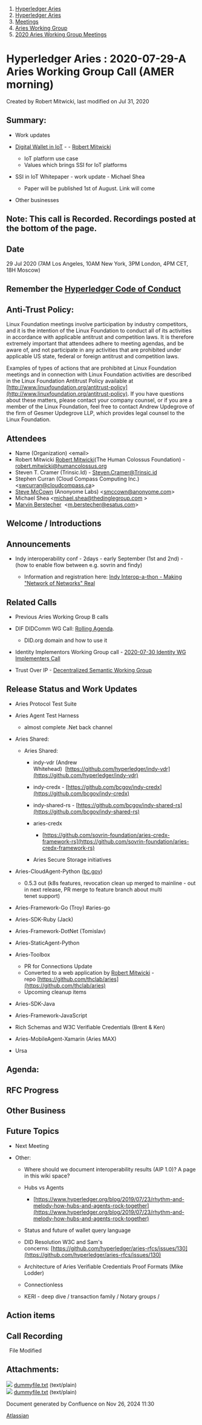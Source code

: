 1. [Hyperledger Aries](index.html)
2. [Hyperledger Aries](Hyperledger-Aries_18481154.html)
3. [Meetings](Meetings_18481222.html)
4. [Aries Working Group](Aries-Working-Group_18481228.html)
5. [2020 Aries Working Group Meetings](2020-Aries-Working-Group-Meetings_18512955.html)

# Hyperledger Aries : 2020-07-29-A Aries Working Group Call (AMER morning)

Created by Robert Mitwicki, last modified on Jul 31, 2020

## Summary:

- Work updates
- [Digital Wallet in IoT](https://docs.google.com/presentation/d/1CKbjJBaGA3ZPqcGOUAGrGlHUtmkOfv8WT5ecW6YDadg/edit?usp=sharing) - - [Robert Mitwicki](https://lf-hyperledger.atlassian.net/wiki/people/712020:9176fc40-350e-4342-b616-01da76989d8d?ref=confluence)
  
  - IoT platform use case
  - Values which brings SSI for IoT platforms
- SSI in IoT Whitepaper - work update - Michael Shea 
  
  - Paper will be published 1st of August. Link will come
- Other businesses

## Note: This call is Recorded. Recordings posted at the bottom of the page.

## Date

29 Jul 2020 (7AM Los Angeles, 10AM New York, 3PM London, 4PM CET, 18H Moscow)

## Remember the [Hyperledger Code of Conduct](https://lf-hyperledger.atlassian.net/wiki/spaces/HYP/pages/19595281/Hyperledger+Code+of+Conduct)

## Anti-Trust Policy:

Linux Foundation meetings involve participation by industry competitors, and it is the intention of the Linux Foundation to conduct all of its activities in accordance with applicable antitrust and competition laws. It is therefore extremely important that attendees adhere to meeting agendas, and be aware of, and not participate in any activities that are prohibited under applicable US state, federal or foreign antitrust and competition laws.

Examples of types of actions that are prohibited at Linux Foundation meetings and in connection with Linux Foundation activities are described in the Linux Foundation Antitrust Policy available at [http://www.linuxfoundation.org/antitrust-policy](http://www.linuxfoundation.org/antitrust-policy). If you have questions about these matters, please contact your company counsel, or if you are a member of the Linux Foundation, feel free to contact Andrew Updegrove of the firm of Gesmer Updegrove LLP, which provides legal counsel to the Linux Foundation.

## Attendees

- Name (Organization) &lt;email&gt;
- Robert Mitwicki [Robert Mitwicki](https://lf-hyperledger.atlassian.net/wiki/people/712020:9176fc40-350e-4342-b616-01da76989d8d?ref=confluence)(The Human Colossus Foundation) - [robert.mitwicki@humancolossus.org](mailto:robert.mitwicki@humancolossus.org)
- Steven T. Cramer (Trinsic.Id) - [Steven.Cramer@Trinsic.id](mailto:Steven.Cramer@Trinsic.id)
- Stephen Curran (Cloud Compass Computing Inc.) &lt;swcurran@cloudcompass.ca&gt;
- [Steve McCown](https://lf-hyperledger.atlassian.net/wiki/people/712020:6a16994f-5370-4543-a732-609646e7e665?ref=confluence) (Anonyome Labs) &lt;smccown@anonyome.com&gt;
- Michael Shea &lt;[michael.shea@thedinglegroup.com](mailto:michael.shea@thedinglegroup.com) &gt;
- [Marvin Berstecher](https://lf-hyperledger.atlassian.net/wiki/people/5ede31855c943e0abb7b9cef?ref=confluence)  &lt;m.berstecher@esatus.com&gt;

## Welcome / Introductions

## Announcements

- Indy interoperability conf - 2days - early September (1st and 2nd) - (how to enable flow between e.g. sovrin and findy)
  
  - Information and registration here: [Indy Interop-a-thon - Making "Network of Networks" Real](https://lf-hyperledger.atlassian.net/wiki/spaces/II/overview)

## Related Calls

- Previous Aries Working Group B calls
- DIF DIDComm WG Call: [Rolling Agenda](https://docs.google.com/document/d/1BpTm5SmgfOJcEsXfizO0ZmH1r7imTJDGKudAZtYsm0M/edit).
  
  - DID.org domain and how to use it
- Identity Implementors Working Group call - [2020-07-30 Identity WG Implementers Call](https://lf-hyperledger.atlassian.net/wiki/spaces/IWG/pages/18251979/2020-07-30+Identity+WG+Implementers+Call)
- Trust Over IP - [Decentralized Semantic Working Group](https://wiki.trustoverip.org/display/HOME/DSWG+Meeting+Page)

## Release Status and Work Updates

- Aries Protocol Test Suite
- Aries Agent Test Harness
  
  - almost complete .Net back channel
- Aries Shared:
  
  - Aries Shared:
    
    - indy-vdr (Andrew Whitehead)  [https://github.com/hyperledger/indy-vdr](https://github.com/hyperledger/indy-vdr)
    - indy-credx - [https://github.com/bcgov/indy-credx](https://github.com/bcgov/indy-credx)
    - indy-shared-rs - [https://github.com/bcgov/indy-shared-rs](https://github.com/bcgov/indy-shared-rs)
    - aries-credx
      
      - [https://github.com/sovrin-foundation/aries-credx-framework-rs](https://github.com/sovrin-foundation/aries-credx-framework-rs)
    - Aries Secure Storage initiatives
- Aries-CloudAgent-Python ([bc.gov](http://bc.gov))
  
  - 0.5.3 out (k8s features, revocation clean up merged to mainline - out in next release, PR merge to feature branch about multi tenet support)
- Aries-Framework-Go (Troy) #aries-go
- Aries-SDK-Ruby (Jack)
- Aries-Framework-DotNet (Tomislav)
- Aries-StaticAgent-Python
- Aries-Toolbox
  
  - PR for Connections Update
  - Converted to a web application by [Robert Mitwicki](https://lf-hyperledger.atlassian.net/wiki/people/712020:9176fc40-350e-4342-b616-01da76989d8d?ref=confluence) - repo [https://github.com/thclab/aries](https://github.com/thclab/aries)
  - Upcoming cleanup items
- Aries-SDK-Java
- Aries-Framework-JavaScript
- Rich Schemas and W3C Verifiable Credentials (Brent &amp; Ken)
- Aries-MobileAgent-Xamarin (Aries MAX)
- Ursa

## Agenda:

## RFC Progress

## Other Business

## Future Topics

- Next Meeting
- Other:
  
  - Where should we document interoperability results (AIP 1.0)? A page in this wiki space?
  - Hubs vs Agents
    
    - [https://www.hyperledger.org/blog/2019/07/23/rhythm-and-melody-how-hubs-and-agents-rock-together](https://www.hyperledger.org/blog/2019/07/23/rhythm-and-melody-how-hubs-and-agents-rock-together)
  - Status and future of wallet query language
  - DID Resolution W3C and Sam's concerns: [https://github.com/hyperledger/aries-rfcs/issues/130](https://github.com/hyperledger/aries-rfcs/issues/130)
  - Architecture of Aries Verifiable Credentials Proof Formats (Mike Lodder)
  - Connectionless
  - KERI - deep dive / transaction family / Notary groups /

## Action items

## Call Recording

  File Modified

## Attachments:

![](images/icons/bullet_blue.gif) [dummyfile.txt](attachments/18488017/18513995.txt) (text/plain)  
![](images/icons/bullet_blue.gif) [dummyfile.txt](attachments/18488017/18513994.txt) (text/plain)

Document generated by Confluence on Nov 26, 2024 11:30

[Atlassian](http://www.atlassian.com/)
